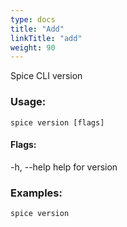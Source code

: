 ```yaml
---
type: docs
title: "Add"
linkTitle: "add"
weight: 90
---
```

Spice CLI version

### Usage:
```shell 
spice version [flags]
```

#### Flags:
  -h, --help   help for version

### Examples:
```shell
spice version
```